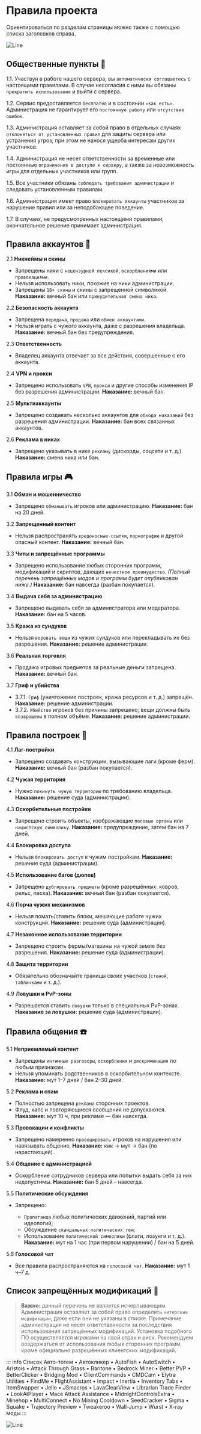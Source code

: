 # Правила проекта

Ориентироваться по разделам страницы можно также с помощью списка заголовков справа.

<img src="/line1.webp" alt="Line">

## Общественные пункты 📜

1.1. Участвуя в работе нашего сервера, вы `автоматически соглашаетесь` с настоящими правилами. В случае несогласия с ними вы обязаны `прекратить использование` и выйти с сервера.  

1.2. Сервис предоставляется `бесплатно` и в состоянии `«как есть»`. Администрация не гарантирует его `постоянную работу` или `отсутствие ошибок`.  

1.3. Администрация оставляет за собой право в отдельных случаях `отклоняться от установленных правил` для защиты сервера или устранения угроз, при этом не нанося ущерба интересам других участников.  

1.4. Администрация не несет ответственности за временные или постоянные `ограничения в доступе к серверу`, а также за невозможность игры для отдельных участников или групп.  

1.5. Все участники обязаны `соблюдать требования администрации` и следовать установленным правилам.  

1.6. Администрация имеет право `блокировать аккаунты` участников за нарушение правил или за неподобающее поведение.  

1.7. В случаях, не предусмотренных настоящими правилами, окончательное решение принимает администрация.


## Правила аккаунтов 👥

2.1 **Никнеймы и скины**

* Запрещены ники с `нецензурной лексикой`, `оскорблениями` или `провокациями`.
* Нельзя использовать ники, похожие на ники администрации.
* Запрещены `18+ скины` и скины с запрещенной символикой.
  **Наказание:** вечный бан или `принудительная смена ника`.

2.2 **Безопасность аккаунта**

* Запрещена `передача`, `продажа` или `обмен аккаунтами`.
* Нельзя играть с чужого аккаунта, даже с разрешения владельца.
  **Наказание:** вечный бан без предупреждения.

2.3 **Ответственность**

* Владелец аккаунта отвечает за все действия, совершенные с его аккаунта.

2.4 **VPN и прокси**

* Запрещено использовать `VPN`, `прокси` и другие способы изменения IP без разрешения администрации.
  **Наказание:** вечный бан.

2.5 **Мультиаккаунты**

* Запрещено создавать несколько аккаунтов для `обхода наказаний` без разрешения администрации.
  **Наказание:** бан всех связанных аккаунтов.

2.6 **Реклама в никах**

* Запрещено указывать в нике `рекламу` (дискорды, соцсети и т. д.).
  **Наказание:** смена ника или бан.


## Правила игры 🎮

3.1 **Обман и мошенничество**

* Запрещено `обманывать` игроков или администрацию.
  **Наказание:** бан на 20 дней.

3.2 **Запрещенный контент**

* Нельзя распространять `вредоносные ссылки`, `порнографию` и другой опасный контент.
  **Наказание:** вечный бан.

3.3 **Читы и запрещённые программы**

* Запрещено использование любых сторонних программ, модификаций и скриптов, дающих `нечестное преимущество`.
  *(Полный перечень запрещённых модов и программ будет опубликован ниже.)*
  **Наказание:** бан навсегда (разбан покупается).

3.4 **Выдача себя за администрацию**

* Запрещено выдавать себя за администратора или модератора.
  **Наказание:** бан на 5 часов.

3.5 **Кража из сундуков**

* Нельзя `воровать вещи` из чужих сундуков или перекладывать их без разрешения.
  **Наказание:** решение администрации.

3.6 **Реальная торговля**

* Продажа игровых предметов за реальные деньги запрещена.
  **Наказание:** вечный бан.

3.7 **Гриф и убийства**

* 3.7.1. `Гриф` (уничтожение построек, кража ресурсов и т. д.) запрещён.
  **Наказание:** решение администрации.
* 3.7.2. `Убийство` игроков без причины запрещено; вещи должны быть `возвращены` в полном объёме.
  **Наказание:** решение администрации.


## Правила построек 🏦

4.1 **Лаг-постройки**

* Запрещено создавать конструкции, вызывающие лаги (кроме ферм).
  **Наказание:** вечный бан (разбан покупается).

4.2 **Чужая территория**

* Нужно `покинуть чужую территорию` по требованию владельца.
  **Наказание:** решение суда (администрации).

4.3 **Оскорбительные постройки**

* Запрещено строить объекты, изображающие `половые органы` или `нацистскую символику`.
  **Наказание:** предупреждение, затем бан на 7 дней.

4.4 **Блокировка доступа**

* Нельзя `блокировать доступ` к чужим постройкам.
  **Наказание:** решение суда (администрации).

4.5 **Использование багов (дюпов)**

* Запрещено `дублировать предметы` (кроме разрешённых: ковров, рельс, песка).
  **Наказание:** вечный бан (разбан покупается).

4.6 **Порча чужих механизмов**

* Нельзя ломать/ставить блоки, мешающие работе чужих конструкций.
  **Наказание:** решение суда (администрации).

4.7 **Незаконное использование территории**

* Запрещено строить фермы/магазины на чужой земле без разрешения.
  **Наказание:** решение суда (администрации).

4.8 **Защита территории**

* Обязательно обозначайте границы своих участков (`стеной`, `табличками` и т. д.).

4.9 **Ловушки и PvP-зоны**

* Разрешается ставить `ловушки` только в специальных PvP-зонах.
  **Наказание за ловушки:** решение суда (администрации).


## Правила общения ☎️

5.1 **Неприемлемый контент**

* Запрещены `интимные разговоры`, `оскорбления` и `дискриминация` по любым признакам.
* Нельзя упоминать родственников в оскорбительном контексте.
  **Наказание:** мут 1–7 дней / бан 2–30 дней.

5.2 **Реклама и спам**

* Полностью запрещена `реклама` сторонних проектов.
* Флуд, капс и повторяющиеся сообщения не допускаются.
  **Наказание:** мут 10 ч, при рекламе — бан навсегда.

5.3 **Провокации и конфликты**

* Запрещено намеренно `провоцировать` игроков на нарушения или навязывать общение.
  **Наказание:** кик → мут → бан (по нарастающей).

5.4 **Общение с администрацией**

* Оскорбление сотрудников сервера или попытки выдать себя за них недопустимы.
  **Наказание:** бан 5 дней – навсегда.

5.5 **Политические обсуждения**

* Запрещено:

  * `Пропаганда` любых политических движений, партий или идеологий;
  * Обсуждение `скандальных политических тем`;
  * Использование `политической символики` (флаги, лозунги и т. д.).
    **Наказание:** мут на 1 час (при первом нарушении) / бан на 5 дней.

5.6 **Голосовой чат**

* Все правила распространяются на `голосовой чат`.
  **Наказание:** мут 1 ч–7 д.


## Список запрещённых модификаций 🚫

> **Важно:** данный перечень не является исчерпывающим. Администрация оставляет за собой право определять `читерские модификации`, даже если они не указаны в списке.
> Примечание: администрация не несёт ответственности за последствия использования запрещённых модификаций. Установка подобного ПО осуществляется игроками на свой страх и риск. Рекомендуем воздержаться от использования любых сторонних программ, кроме официально разрешённых клиентских модификаций.

::: info Список
Авто-тотем • Автокликер • AutoFish • AutoSwitch • Aristois • Attack Through Grass • 
Baritone • Bedrock Miner • Better PVP • BetterClicker • Bridging Mod • ClientCommands • 
CMDCam • Elytra Utilities • FindMe • FlightAssistant • Impact • Inertia • Inventory Tabs • 
ItemSwapper • Jello • JSmacros • LavaClearView • Librarian Trade Finder • LookAtPlayer • 
Mace Attack Assistance • MidnightControlsExtra • Minehop • MultiConnect • No Mining Cooldown • 
SeedCracker • Sigma • Squake • Trajectory Preview • Tweakeroo • Wall-Jump • Wurst • X-ray моды
:::


<img src="/line2.webp" alt="Line">